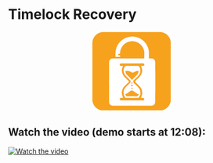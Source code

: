 # Timelock Recovery

<div align="center">
    <img src="assets/logo160.png" alt="Timelock Recovery Logo" />
</div>

## Watch the video (demo starts at 12:08):
[![Watch the video](https://i.nostr.build/iinTjzc6TF4uAUj9.png)](https://v.nostr.build/a3JwIlQqwcb8WLEe.mp4)
